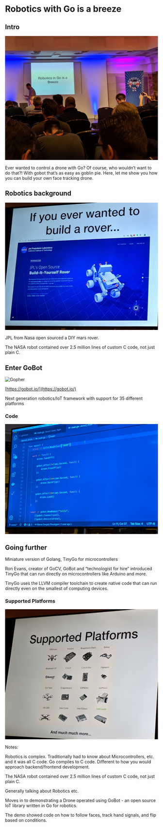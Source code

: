# Robotics with Go is a breeze


## Intro

![Intro](./intro.jpg) <!-- .element: style="max-height: 50%; max-width: 50%" -->

Ever wanted to control a drone with Go? Of course, who wouldn’t want to do that?! With gobot that’s as easy as goblin pie. Here, let me show you how you can build your own face tracking drone.

## Robotics background

![Rover](./rover.jpg) <!-- .element: style="max-height: 50%; max-width: 50%" -->

JPL from Nasa open sourced a DIY mars rover. 

The NASA robot contained over 2.5 million lines of custom C code, not just plain C. 

## Enter GoBot

![Gopher](https://gobot.io/images/elements/gopher.png)

[https://gobot.io/](https://gobot.io/)

Next generation robotics/IoT framework with support for 35 different platforms

### Code 

![Code](./code.jpg)

## Going further

Miniature version of Golang, TinyGo for microcontrollers

Ron Evans, creator of GoCV, GoBot and “technologist for hire” introduced TinyGo that can run directly on microcontrollers like Arduino and more. 

TinyGo uses the LLVM compiler toolchain to create native code that can run directly even on the smallest of computing devices.

### Supported Platforms 

![platforms](./platforms.jpg)


Notes:

Robotics is complex. Traditionally had to know about Microcontrollers, etc. and it was all C code. Go compiles to C code. 
Different to how you would approach backend/frontend development.

The NASA robot contained over 2.5 million lines of custom C code, not just plain C. 

Generally talking about Robotics etc.

Moves in to demonstrating a Drone operated using GoBot - an open source IoT library written in Go for robotics.

The demo showed code on how to follow faces, track hand signals, and flip based on conditions.